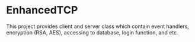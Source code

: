 # EnhancedTCP
This project provides client and server class which contain event handlers, encryption (RSA, AES), accessing to database, login function, and etc.

